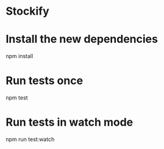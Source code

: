 # Stockify

# Install the new dependencies
npm install

# Run tests once
npm test

# Run tests in watch mode
npm run test:watch


